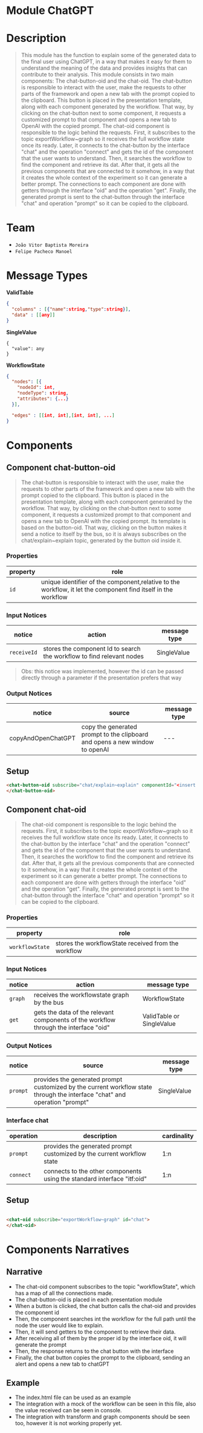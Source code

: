 # Module ChatGPT

# Description
> This module has the function to explain some of the generated data to the final user using ChatGPT, in a way that makes it easy for them to understand the meaning of the data and provides insights that can contribute to their analysis. This module consists in two main components: The chat-button-oid and the chat-oid. The chat-button is responsible to interact with the user, make the requests to other parts of the framework and open a new tab with the prompt copied to the clipboard. This button is placed in the presentation template, along with each component generated by the workflow. That way, by clicking on the chat-button next to some component, it requests a customized prompt to that component and opens a new tab to OpenAI with the copied prompt. The chat-oid component is responsible to the logic behind the requests. First, it subscribes to the topic exportWorkflow~graph so it receives the full workflow state once its ready. Later, it connects to the chat-button by the interface "chat" and the operation "connect" and gets the id of the component that the user wants to understand. Then, it searches the workflow to find the component and retrieve its dat. After that, it gets all the previous components that are connected to it somehow, in a way that it creates the whole context of the experiment so it can generate a better prompt. The connections to each component are done with getters through the interface "oid" and the operation "get". Finally, the generated prompt is sent to the chat-button through the interface "chat" and operation "prompt" so it can be copied to the clipboard.

# Team
* `João Vitor Baptista Moreira`
* `Felipe Pacheco Manoel`

# Message Types


**ValidTable**
~~~json
{
  "columns" : [{"name":string,"type":string}],
  "data" : [[any]]
}
~~~

**SingleValue**
~~~json~~~
{
  "value": any
}
~~~

**WorkflowState**
~~~json
{
  "nodes": [{
    "nodeId": int,
    "nodeType": string,
    "attributes": {...}
  }],

  "edges" : [[int, int],[int, int], ...]
}

~~~

# Components

## Component chat-button-oid

> The chat-button is responsible to interact with the user, make the requests to other parts of the framework and open a new tab with the prompt copied to the clipboard. This button is placed in the presentation template, along with each component generated by the workflow. That way, by clicking on the chat-button next to some component, it requests a customized prompt to that component and opens a new tab to OpenAI with the copied prompt. Its template is based on the button-oid. That way, clicking on the button makes it send a notice to itself by the bus, so it is always subscribes on the chat/explain~explain topic, generated by the button oid inside it.

### Properties

property | role
---------| --------
`id` | unique identifier of the component,relative to the workflow, it let the component find itself in the workflow

### Input Notices

notice | action | message type
-------| ------ | ------------
`receiveId` | stores the component Id to search the workflow to find relevant nodes | SingleValue
> Obs: this notice was implemented, however the id can be passed directly through a parameter if the presentation prefers that way

### Output Notices

notice    | source | message type
----------| -------| ------------
copyAndOpenChatGPT | copy the generated prompt to the clipboard and opens a new window to openAI | ---

## Setup

~~~html
<chat-button-oid subscribe="chat/explain~explain" componentId="<insert componentId here or subscribe to topic with receiveId>" >
</chat-button-oid>

~~~

## Component chat-oid

> The chat-oid component is responsible to the logic behind the requests. First, it subscribes to the topic exportWorkflow~graph so it receives the full workflow state once its ready. Later, it connects to the chat-button by the interface "chat" and the operation "connect" and gets the id of the component that the user wants to understand. Then, it searches the workflow to find the component and retrieve its dat. After that, it gets all the previous components that are connected to it somehow, in a way that it creates the whole context of the experiment so it can generate a better prompt. The connections to each component are done with getters through the interface "oid" and the operation "get". Finally, the generated prompt is sent to the chat-button through the interface "chat" and operation "prompt" so it can be copied to the clipboard.

### Properties

property | role
---------| --------
`workflowState` | stores the workflowState received from the workflow

### Input Notices

notice | action | message type
-------| ------ | ------------
`graph`| receives the workflowstate graph by the bus | WorkflowState
`get`| gets the data of the relevant components of the workflow through the interface "oid"| ValidTable or SingleValue

### Output Notices

notice    | source | message type
----------| -------| ------------
`prompt` | provides the generated prompt customized by the current workflow state through the interface "chat" and operation "prompt" | SingleValue

### Interface chat
 operation | description |cardinality 
 ----------| ------------|-----------
 `prompt`| provides the generated prompt customized by the current workflow state | 1:n
 `connect`| connects to the other components using the standard interface "itf:oid" | 1:n

## Setup

~~~html

<chat-oid subscribe="exportWorkflow~graph" id="chat">
</chat-oid>

~~~

# Components Narratives

## Narrative

* The chat-oid component subscribes to the topic "workflowState", which has a map of all the connections made.
* The chat-button-oid is placed in each presentation module
* When a button is clicked, the chat button calls the chat-oid and provides the component id
* Then, the component searches int the workflow for the full path until the node the user would like to explain.
* Then, it will send getters to the component to retrieve their data.
* After receiving all of them by the proper id by the interface oid, it will generate the prompt
* Then, the response returns to the chat button with the interface
* Finally, the chat button copies the prompt to the clipboard, sending an alert and opens a new tab to chatGPT

## Example

* The index.html file can be used as an example
* The integration with a mock of the workflow can be seen in this file, also the value received can be seen in console.
* The integration with transform and graph components should be seen too, however it is not working properly yet.